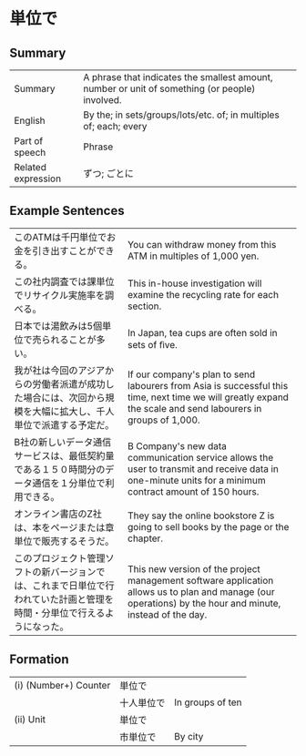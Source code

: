 # 単位で

## Summary

<table><tr>   <td>Summary</td>   <td>A phrase that indicates the smallest amount, number or unit of something (or people) involved.</td></tr><tr>   <td>English</td>   <td>By the; in sets/groups/lots/etc. of; in multiples of; each; every</td></tr><tr>   <td>Part of speech</td>   <td>Phrase</td></tr><tr>   <td>Related expression</td>   <td>ずつ; ごとに</td></tr></table>

## Example Sentences

<table><tr>   <td>このATMは千円単位でお金を引き出すことができる。</td>   <td>You can withdraw money from this ATM in multiples of 1,000 yen.</td></tr><tr>   <td>この社内調査では課単位でリサイクル実施率を調べる。</td>   <td>This in-house investigation will examine the recycling rate for each section.</td></tr><tr>   <td>日本では湯飲みは5個単位で売られることが多い。</td>   <td>In Japan, tea cups are often sold in sets of ﬁve.</td></tr><tr>   <td>我が社は今回のアジアからの労働者派遣が成功した場合には、次回から規模を大幅に拡大し、千人単位で派遣する予定だ。</td>   <td>If our company's plan to send labourers from Asia is successful this time, next time we will greatly expand the scale and send labourers in groups of 1,000.</td></tr><tr>   <td>B社の新しいデータ通信サービスは、最低契約量である１５０時間分のデータ通信を１分単位で利用できる。</td>   <td>B Company's new data communication service allows the user to transmit and receive data in one-minute units for a minimum contract amount of 150 hours.</td></tr><tr>   <td>オンライン書店のZ社は、本をページまたは章単位で販売するそうだ。</td>   <td>They say the online bookstore Z is going to sell books by the page or the chapter.</td></tr><tr>   <td>このプロジェクト管理ソフトの新バージョンでは、これまで日単位で行われていた計画と管理を時間・分単位で行えるようになった。</td>   <td>This new version of the project management software application allows us to plan and manage (our operations) by the hour and minute, instead of the day.</td></tr></table>

## Formation

<table class="table"><tbody><tr class="tr head"><td class="td"><span class="numbers">(i)</span> <span class="bold">(Number+) Counter</span></td><td class="td"><span class="concept">単位で</span></td><td class="td"></td></tr><tr class="tr"><td class="td"></td><td class="td"><span>十人</span><span class="concept">単位で</span></td><td class="td"><span>In groups of ten</span></td></tr><tr class="tr head"><td class="td"><span class="numbers">(ii)</span> <span class="bold">Unit</span></td><td class="td"><span class="concept">単位で</span></td><td class="td"></td></tr><tr class="tr"><td class="td"></td><td class="td"><span>市</span><span class="concept">単位で</span></td><td class="td"><span>By city</span></td></tr></tbody></table>

